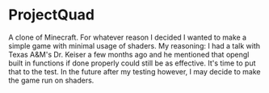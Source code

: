 ProjectQuad
===========

A clone of Minecraft.  For whatever reason I decided I wanted to make a simple game with minimal usage of shaders.  My reasoning: I had a talk with Texas A&amp;M's Dr. Keiser a few months ago and he mentioned that opengl built in functions if done properly could still be as effective.  It's time to put that to the test.  In the future after my testing however, I may decide to make the game run on shaders.
